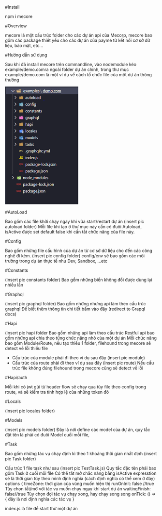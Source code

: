 #Install 

npm i mecore

#Overview

mecore là một cấu trúc folder cho các dự án api của Mecorp, mecore bao gồm các package thiết yếu cho các dự án của payme từ kết nối cơ sở dữ liệu, bảo mật, etc... 

#Hướng dẫn sử dụng 

Sau khi đã install mecore trên commandline, vào nodemodule kéo example/demo.comra ngoài folder dự án chính, trong thư mục example/demo.com là một ví dụ về cách tổ chức file của một dự án thông thường

![Mecore Folder](/images/MecoreFolder.png)

#AutoLoad

Bao gồm các file khởi chạy ngay khi vừa start/restart dự án 
(insert pic autoload folder) 
Mỗi file khi tạo ở thư mục này cần có đuôi Autoload, 
isActive được set default false khi cần tắt chức năng của file này. 

#Config 

Bao gồm những file cấu hình của dự án từ cơ sở dữ liệu cho đến các công nghệ đi kèm. 
(insert pic config folder)
config/env sẽ bao gồm các môi trường trong dự án thực tế như Dev, Sandbox, ...etc

#Constants 

(insert pic constants folder) 
Bao gồm những biến không đổi được dùng lại nhiều lần 

#Graphql

(insert pic graphql folder) 
Bao gồm những nhưng api làm theo cấu trúc graphql 
Để biết thêm thông tin chi tiết bấm vào đây (redirect to Grapql docs)

#Hapi 

(insert pic hapi folder 
Bao gồm những api làm theo cấu trúc Restful 
api bao gồm những api chia theo từng chức năng nhỏ của một dự án 
Mỗi chức năng bao gồm Module/Route, nếu tạo thiếu 1 folder, filehound trong mecore sẽ detect về lỗi thiếu file 
 - Cấu trúc của module phải đi theo ví dụ sau đây (insert pic module) 
 - Cấu trúc của route phải đi theo ví dụ sau đây (insert pic route) 
Nếu cấu trúc file không đúng filehound trong mecore cũng sẽ detect về lỗi

#Hapi/auth 

Mỗi khi có jwt gửi từ header flow sẽ chạy qua tùy file theo config trong route, và sẽ kiểm tra tính hợp lệ của những token đó 
 

#Locals

(insert pic locales folder) 

#Models

(insert pic models folder) 
Đây là nới define các model của dự án, quy tắc đặt tên là phải có đuôi Model cuối mỗi file, 

#Task 

Bao gồm những tác vụ chạy định kì theo 1 khoảng thời gian nhất định 
(insert pic Task folder) 

Cấu trúc 1 file task như sau 
(insert pic TestTask.js)
Quy tắc đặc tên phải bao gồm Task ở cuối mỗi file
Có thể tắt mở chắc năng bằng isActive
expresstion sẽ là thời gian tùy theo mình định nghĩa (cách định nghĩa có thể xem ở đây) 
options {
timeZone: thời gian của vùng muốn hiện thị 
runOnInit: false //true Tùy chọn tắt/mở với tác vụ muốn chạy ngay khi start dự án 
waitingFinish: false//true Tùy chọn đợi tác vụ chạy xong, hay chạy song song
onTick: () => {
đây là nơi định nghĩa các tác vụ
}

index.js là file để start thử một dự án 





 




